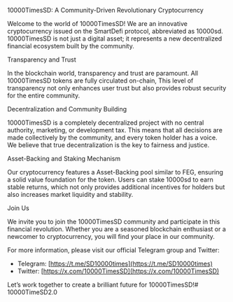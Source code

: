 10000TimesSD: A Community-Driven Revolutionary Cryptocurrency

Welcome to the world of 10000TimesSD! We are an innovative cryptocurrency issued on the SmartDefi protocol, abbreviated as 10000sd. 10000TimesSD is not just a digital asset; it represents a new decentralized financial ecosystem built by the community.

Transparency and Trust

In the blockchain world, transparency and trust are paramount. All 10000TimesSD tokens are fully circulated on-chain,  This level of transparency not only enhances user trust but also provides robust security for the entire community.

Decentralization and Community Building

10000TimesSD is a completely decentralized project with no central authority, marketing, or development tax. This means that all decisions are made collectively by the community, and every token holder has a voice. We believe that true decentralization is the key to fairness and justice.

Asset-Backing and Staking Mechanism

Our cryptocurrency features a Asset-Backing pool similar to FEG, ensuring a solid value foundation for the token. Users can stake 10000sd to earn stable returns, which not only provides additional incentives for holders but also increases market liquidity and stability.

 Join Us

We invite you to join the 10000TimesSD community and participate in this financial revolution. Whether you are a seasoned blockchain enthusiast or a newcomer to cryptocurrency, you will find your place in our community.

For more information, please visit our official Telegram group and Twitter:
- Telegram: [https://t.me/SD10000times](https://t.me/SD10000times)
- Twitter: [https://x.com/10000TimesSD](https://x.com/10000TimesSD)

Let’s work together to create a brilliant future for 10000TimesSD!# 10000TimeSD2.0
